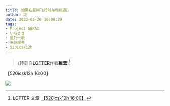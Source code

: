 ```yaml
---
title: 如果在星间飞行时与你相遇💫
author: 坨
date: 2022-05-20 16:00:39
tags:
- Project SEKAI
- いちさき
- 星乃一歌
- 天马咲希
- 520icsk12h
---
```


> (转载自[LOFTER](https://www.lofter.com/)作者[**椎茸**](https://touakiiine.lofter.com/))[^*]

【520icsk12h 16:00】

<!-- more -->

![](post-16/content.jpeg)

[^*]: LOFTER 文章 [【520icsk12h 16:00】](https://touakiiine.lofter.com/post/4c65624f_2b57a7ae5/)
